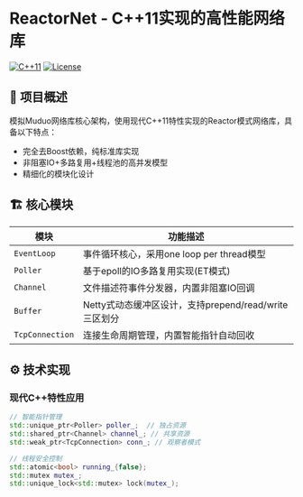 # ReactorNet - C++11实现的高性能网络库

[![C++11](https://img.shields.io/badge/C++-11-blue.svg)](https://en.cppreference.com/w/cpp/11)
[![License](https://img.shields.io/badge/license-MIT-green.svg)](LICENSE)

## 📌 项目概述
模拟Muduo网络库核心架构，使用现代C++11特性实现的Reactor模式网络库，具备以下特点：
- 完全去Boost依赖，纯标准库实现
- 非阻塞IO+多路复用+线程池的高并发模型
- 精细化的模块化设计

## 🏗️ 核心模块
| 模块               | 功能描述                                                                 |
|--------------------|--------------------------------------------------------------------------|
| `EventLoop`        | 事件循环核心，采用one loop per thread模型                                |
| `Poller`           | 基于epoll的IO多路复用实现(ET模式)                                       |
| `Channel`          | 文件描述符事件分发器，内置非阻塞IO回调                                  |
| `Buffer`           | Netty式动态缓冲区设计，支持prepend/read/write三区划分                   |
| `TcpConnection`    | 连接生命周期管理，内置智能指针自动回收                                   |

## ⚙️ 技术实现
### 现代C++特性应用
```cpp
// 智能指针管理
std::unique_ptr<Poller> poller_;  // 独占资源
std::shared_ptr<Channel> channel_; // 共享资源
std::weak_ptr<TcpConnection> conn_; // 观察者模式

// 线程安全控制
std::atomic<bool> running_{false};
std::mutex mutex_;
std::unique_lock<std::mutex> lock(mutex_);
